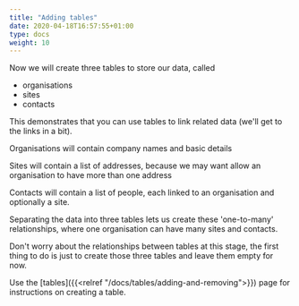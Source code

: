 ```yaml
---
title: "Adding tables"
date: 2020-04-18T16:57:55+01:00
type: docs
weight: 10
---
```

Now we will create three tables to store our data, called
* organisations
* sites
* contacts

This demonstrates that you can use tables to link related data (we'll get to the links in a bit).

Organisations will contain company names and basic details

Sites will contain a list of addresses, because we may want allow an organisation to have more than one address

Contacts will contain a list of people, each linked to an organisation and optionally a site.

Separating the data into three tables lets us create these 'one-to-many' relationships, where one organisation can have many sites and contacts.

Don't worry about the relationships between tables at this stage, the first thing to do is just to create those three tables and leave them empty for now.

Use the [tables]({{<relref "/docs/tables/adding-and-removing">}}) page for instructions on creating a table.
